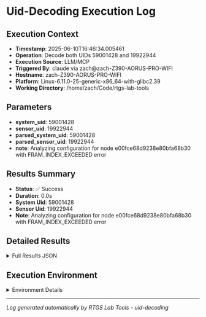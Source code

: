 # Uid-Decoding Execution Log

## Execution Context
- **Timestamp**: 2025-06-10T16:46:34.005461
- **Operation**: Decode both UIDs 59001428 and 19922944
- **Execution Source**: LLM/MCP
- **Triggered By**: claude via zach@zach-Z390-AORUS-PRO-WIFI
- **Hostname**: zach-Z390-AORUS-PRO-WIFI
- **Platform**: Linux-6.11.0-25-generic-x86_64-with-glibc2.39
- **Working Directory**: /home/zach/Code/rtgs-lab-tools

## Parameters
- **system_uid**: 59001428
- **sensor_uid**: 19922944
- **parsed_system_uid**: 59001428
- **parsed_sensor_uid**: 19922944
- **note**: Analyzing configuration for node e00fce68d9238e80bfa68b30 with FRAM_INDEX_EXCEEDED error

## Results Summary
- **Status**: ✅ Success
- **Duration**: 0.0s
- **System Uid**: 59001428
- **Sensor Uid**: 19922944
- **Note**: Analyzing configuration for node e00fce68d9238e80bfa68b30 with FRAM_INDEX_EXCEEDED error

## Detailed Results
<details>
<summary>Full Results JSON</summary>

```json
{
  "success": true,
  "system_uid": 59001428,
  "sensor_uid": 19922944,
  "start_time": "2025-06-10T16:46:34.005403",
  "end_time": "2025-06-10T16:46:34.005457",
  "note": "Analyzing configuration for node e00fce68d9238e80bfa68b30 with FRAM_INDEX_EXCEEDED error"
}
```
</details>

## Execution Environment
<details>
<summary>Environment Details</summary>

```json
{
  "timestamp": "2025-06-10T16:46:34.005461",
  "user": "zach",
  "hostname": "zach-Z390-AORUS-PRO-WIFI",
  "platform": "Linux-6.11.0-25-generic-x86_64-with-glibc2.39",
  "python_version": "3.12.3",
  "working_directory": "/home/zach/Code/rtgs-lab-tools",
  "script_path": "/home/zach/Code/rtgs-lab-tools/src/rtgs_lab_tools/device_configuration/cli.py",
  "tool_name": "uid-decoding",
  "environment_variables": {
    "CI": "false",
    "GITHUB_ACTIONS": "false",
    "GITHUB_ACTOR": null,
    "GITHUB_WORKFLOW": null,
    "GITHUB_RUN_ID": null,
    "MCP_SESSION": "true",
    "MCP_USER": "claude"
  },
  "execution_source": "LLM/MCP",
  "triggered_by": "claude via zach@zach-Z390-AORUS-PRO-WIFI"
}
```
</details>

---
*Log generated automatically by RTGS Lab Tools - uid-decoding*
